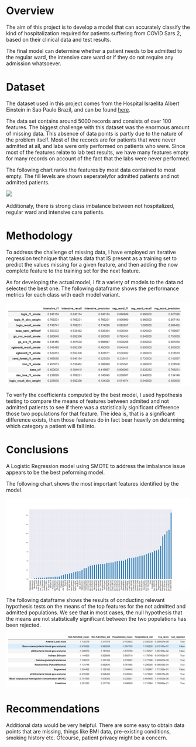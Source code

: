 

# Overview

The aim of this project is to develop a model that can accurately classify the kind of hospitalization required for patients suffering from COVID Sars 2, based on their clinical data and test results. 

The final model can determine whether a patient needs to be admitted to the regular ward, the intensive care ward or if they do not require any admission whatsoever. 

# Dataset

The dataset used in this project comes from the Hospital Israelita Albert Einstein in Sao Paulo Brazil, and can be found [here](https://www.kaggle.com/einsteindata4u/covid19).

The data set contains around 5000 records and consists of over 100 features. The biggest challenge with this dataset was the enormous amount of missing data. This absence of data points is partly due to the nature of the problem itself. Most of the records are for patients that were never admitted at all, and labs were only performed on patients who were. Since most of the features relate to lab test results, we have many features empty for many records on account of the fact that the labs were never performed. 

The following chart ranks the features by most data contained to most empty. The fill levels are shown seperatelyfor admitted patients and not admitted patients. 

<img src='Images/feature_fills'>

Additionaly, there is strong class imbalance between not hospitalized, regular ward and intensive care patients. 

# Methodology

To address the challenge of missing data, I have employed an iterative regression technique that takes data that IS present as a training set to predict the values missing for a given feature, and then adding the now complete feature to the training set for the next feature. 

As for developing the actual model, I fit a variety of models to the data nd selected the best one. The following dataframe shows the performance metrics for each class with each model variant. 

<img src='Images/model_results.png'>

To verify the coefficients computed by the best model, I used hypothesis testing to compare the means of features between admited and not admitted patients to see if there was a statistically significant difference those two populations for that feature. The idea is, that is a significant difference exists, then those features do in fact bear heavily on determing which category a patient will fall into. 

# Conclusions

A Logistic Regression model using SMOTE to address the imbalance issue appears to be the best peforming model. 

The following chart shows the most important features identified by the model. 

<img src='Images/feature_importance.png'>

The following dataframe shows the results of conducting relevant hypothesis tests on the means of the top features for the not admitted and admitted populations. We see that in most cases, the null hypothesis that the means are not statistically significant between the two populations has been rejected. 

<img src='Images/hyp_tests.png'>

# Recommendations

Additional data would be very helpful. There are some easy to obtain data points that are missing, things like BMI data, pre-existing conditions, smoking history etc. Ofcourse, patient privacy might be a concern. 
